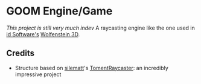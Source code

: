 # GOOM Engine/Game
*This project is still very much indev*
A raycasting engine like the one used in [id Software's](https://github.com/id-Software) [Wolfenstein 3D](https://github.com/id-Software/wolf3d).

## Credits
* Structure based on [silematt](https://github.com/silvematt)'s [TomentRaycaster](https://github.com/silvematt/TomentRaycaster/): an incredibly impressive project